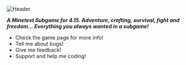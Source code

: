 ![Header](https://raw.githubusercontent.com/azekillDIABLO/Bountiful-Blossoms--Halcyon-Days/master/menu/header.png)

***A Minetest Subgame for 4.15. Adventure, crafting, survival, fight and freedom... Everything you always wanted in a subgame!***

- Check the game page for more info!
- Tell me about bugs!
- Give me feedback!
- Support and help me coding!
